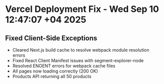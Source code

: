 # Vercel Deployment Fix - Wed Sep 10 12:47:07 +04 2025

## Fixed Client-Side Exceptions
- Cleared Next.js build cache to resolve webpack module resolution errors
- Fixed React Client Manifest issues with segment-explorer-node
- Resolved ENOENT errors for webpack cache files
- All pages now loading correctly (200 OK)
- Products API returning all 50 products
